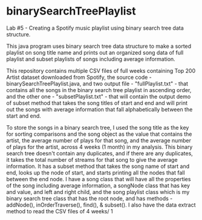 # binarySearchTreePlaylist
Lab #5 - Creating a Spotify music playlist using binary search tree data structure.

This java program uses binary search tree data structure to make a sorted playlist on song title name and prints out an organized song data of full playlist and subset playlists of songs including average information.

This repository contains multiple CSV files of full weeks containing Top 200 Artist dataset downloaded from Spotify, the source code - binarySearchTreePlaylist.java, and two output file - "fullPlaylist.txt" - that contains all the songs in the binary search tree playlist in ascending order, and the other one - "subsetPlaylist.txt" - that will contain the output demo of subset method that takes the song titles of start and end and will print out the songs with average information that fall alphabetically between the start and end.

To store the songs in a binary search tree, I used the song title as the key for sorting comparisons and the song object as the value that contains the artist, the average number of plays for that song, and the average number of plays for the artist, across 4 weeks (1 month) in my analysis. This binary search tree doesn't contain any duplicates, and if there are any duplicates, it takes the total number of streams for that song to give the average information. It has a subset method that takes the song name of start and end, looks up the node of start, and starts printing all the nodes that fall between the end node. I have a song class that will have all the properties of the song including average information, a songNode class that has key and value, and left and right child, and the song playlist class which is my binary search tree class that has the root node, and has methods - addNode(), inOrderTraverse(), find(), & subset(). I also have the data extract method to read the CSV files of 4 weeks/ 1 
